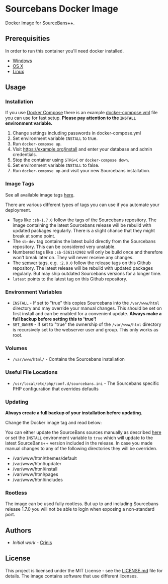 # Sourcebans Docker Image

[Docker Image](https://hub.docker.com/r/crinis/sourcebans) for [SourceBans++](https://github.com/sbpp/sourcebans-pp/).

## Prerequisities

In order to run this container you'll need docker installed.

* [Windows](https://docs.docker.com/windows/started)
* [OS X](https://docs.docker.com/mac/started/)
* [Linux](https://docs.docker.com/linux/started/)

## Usage

### Installation

If you use [Docker Compose](https://docs.docker.com/compose/) there is an example [docker-compose.yml](docker-compose.yml) file you can use for fast setup. **Please pay attention to the `INSTALL` environment variable.**

1. Change settings including passwords in docker-compose.yml
2. Set environment variable `INSTALL` to true.
3. Run `docker-compose up`.
4. Visit https://example.org/install and enter your database and admin credentials.
5. Stop the container using `STRG+C` or `docker-compose down`.
6. Set environment variable `INSTALL` to false.
7. Run `docker-compose up` and visit your new Sourcebans installation.

### Image Tags

See all available image tags [here](https://hub.docker.com/r/crinis/sourcebans/tags). 

There are various different types of tags you can use if you automate your deployment.
- Tags like `:sb-1.7.0` follow the tags of the Sourcebans repository. The image containing the latest Sourcebans release will be rebuild with updated packages regularly. There is a slight chance that they might break at some point.
- The `sb-dev` tag contains the latest build directly from the Sourcebans repository. This can be considered very unstable.
- Numbered tags like `:sb-5361142902` will only be build once and therefore won't break later on. They will never receive any changes.
- The [semver](https://semver.org/) tags, e.g. `:2.0.0` follow the release tags on this Github repository. The latest release will be rebuild with updated packages regularly. But may ship outdated Sourcebans versions for a longer time.
- `latest` points to the latest tag on this Github repository.

### Environment Variables

* `INSTALL` - If set to "true" this copies Sourcebans into the `/var/www/html` directory and may override your manual changes. This should be set on first install and can be enabled for a convenient update. **Always make a full backup before setting this to 'true'!**
* `SET_OWNER` - If set to "true" the ownership of the `/var/www/html` directory is recursively set to the webserver user and group. This only works as root.

### Volumes

* `/var/www/html/` - Contains the Sourcebans installation

### Useful File Locations

* `/usr/local/etc/php/conf.d/sourcebans.ini` - The Sourcebans specific PHP configuration that overrides defaults

### Updating

**Always create a full backup of your installation before updating.**

Change the Docker image tag and read below:

You can either update the SourceBans sources manually as described [here](https://sbpp.dev/docs/updating/) or set the `INSTALL` environment variable to `true` which will update to the latest SourceBans++ version included in the release. In case you made manual changes to any of the following directories they will be overriden.
- /var/www/html/themes/default
- /var/www/html/updater
- /var/www/html/install
- /var/www/html/pages
- /var/www/html/includes

### Rootless

The image can be used fully rootless. But up to and including Sourcebans release 1.7.0 you will not be able to login when exposing a non-standard port.

## Authors

* *Initial work* - [Crinis](https://github.com/crinis)

## License

This project is licensed under the MIT License - see the [LICENSE.md](LICENSE.md) file for details. The image contains software that use different licenses.
